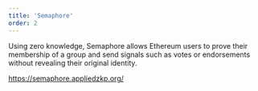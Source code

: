 ```yaml
---
title: 'Semaphore'
order: 2
---
```


Using zero knowledge, Semaphore allows Ethereum users to prove their membership of a group and send signals such as votes or endorsements without revealing their original identity.

https://semaphore.appliedzkp.org/
